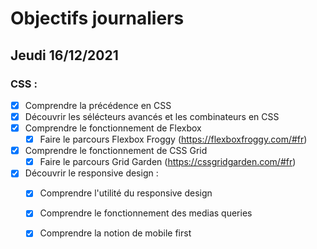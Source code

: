 # Objectifs journaliers

## Jeudi 16/12/2021

### CSS : 
* [x] Comprendre la précédence en CSS
* [x] Découvrir les sélécteurs avancés et les combinateurs en CSS
* [x] Comprendre le fonctionnement de Flexbox
    * [x] Faire le parcours Flexbox Froggy (https://flexboxfroggy.com/#fr)
* [x] Comprendre le fonctionnement de CSS Grid
    * [x] Faire le parcours Grid Garden (https://cssgridgarden.com/#fr)

* [x] Découvrir le responsive design :
    * [x] Comprendre l'utilité du responsive design
    * [x] Comprendre le fonctionnement des medias queries
    * [x] Comprendre la notion de mobile first


